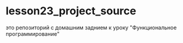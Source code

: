 # lesson23_project_source
это репозиторий с домашним заднием к уроку "Функциональное программирование"
